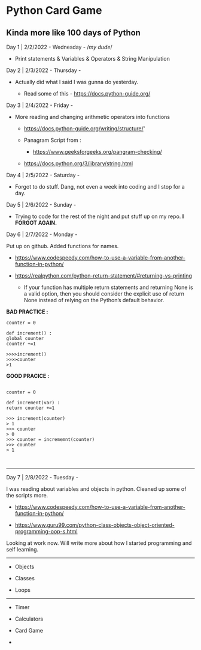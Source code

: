 # Python Card Game

## Kinda more like 100 days of Python

Day 1 | 2/2/2022 - Wednesday - /*my dude*/

- Print statements & Variables & Operators & String Manipulation

Day 2 | 2/3/2022 - Thursday -

- Actually did what I said I was gunna do yesterday.

    - Read some of this - https://docs.python-guide.org/

Day 3 | 2/4/2022 - Friday -

- More reading and changing arithmetic operators into functions

    - https://docs.python-guide.org/writing/structure/'

    - Panagram Script from :
        - https://www.geeksforgeeks.org/pangram-checking/

    - https://docs.python.org/3/library/string.html

Day 4 | 2/5/2022 - Saturday -

- Forgot to do stuff. Dang, not even a week into coding and I stop for a day.

Day 5 | 2/6/2022 - Sunday -

- Trying to code for the rest of the night and put stuff up on my repo. **I FORGOT AGAIN.**

Day 6 | 2/7/2022 - Monday - 

Put up on github. Added functions for names. 

- https://www.codespeedy.com/how-to-use-a-variable-from-another-function-in-python/


- https://realpython.com/python-return-statement/#returning-vs-printing

    - If your function has multiple return statements and returning None is a valid option, then you should consider the explicit use of return None instead of relying on the Python’s default behavior.


**BAD PRACTICE :**
```
counter = 0

def increment() :
global counter
counter +=1

>>>>increment()
>>>>counter
>1

```
**GOOD PRACICE :**

```

counter = 0

def increment(var) :
return counter +=1

>>> increment(counter)
> 1
>>> counter
> 0
>>> counter = incrememnt(counter)
>>> counter
> 1



```

***

Day 7 | 2/8/2022 - Tuesday - 

I was reading about variables and objects in python. Cleaned up some of the scripts more.

- https://www.codespeedy.com/how-to-use-a-variable-from-another-function-in-python/

- https://www.guru99.com/python-class-objects-object-oriented-programming-oop-s.html

Looking at work now. Will write more about how I started programming and self learning.



***

- Objects

- Classes

- Loops






***

- Timer

- Calculators

- Card Game

- 